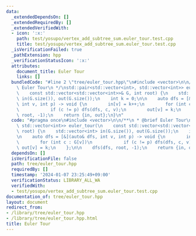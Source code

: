 ```yaml
---
data:
  _extendedDependsOn: []
  _extendedRequiredBy: []
  _extendedVerifiedWith:
  - icon: ':x:'
    path: test/yosupo/vertex_add_subtree_sum.euler_tour.test.cpp
    title: test/yosupo/vertex_add_subtree_sum.euler_tour.test.cpp
  _isVerificationFailed: true
  _pathExtension: hpp
  _verificationStatusIcon: ':x:'
  attributes:
    document_title: Euler Tour
    links: []
  bundledCode: "#line 2 \"tree/euler_tour.hpp\"\n#include <vector>\n\n/**\n * @brief\
    \ Euler Tour\n */\nstd::pair<std::vector<int>, std::vector<int>> euler_tour(\n\
    \    const std::vector<std::vector<int>>& G, int root) {\n    std::vector<int>\
    \ in(G.size()), out(G.size());\n    int k = 0;\n\n    auto dfs = [&](auto& dfs,\
    \ int v, int p) -> void {\n        in[v] = k++;\n        for (int c : G[v])\n\
    \            if (c != p) dfs(dfs, c, v);\n        out[v] = k;\n    };\n\n    dfs(dfs,\
    \ root, -1);\n    return {in, out};\n}\n"
  code: "#pragma once\n#include <vector>\n\n/**\n * @brief Euler Tour\n */\nstd::pair<std::vector<int>,\
    \ std::vector<int>> euler_tour(\n    const std::vector<std::vector<int>>& G, int\
    \ root) {\n    std::vector<int> in(G.size()), out(G.size());\n    int k = 0;\n\
    \n    auto dfs = [&](auto& dfs, int v, int p) -> void {\n        in[v] = k++;\n\
    \        for (int c : G[v])\n            if (c != p) dfs(dfs, c, v);\n       \
    \ out[v] = k;\n    };\n\n    dfs(dfs, root, -1);\n    return {in, out};\n}\n"
  dependsOn: []
  isVerificationFile: false
  path: tree/euler_tour.hpp
  requiredBy: []
  timestamp: '2024-01-07 23:25:49+09:00'
  verificationStatus: LIBRARY_ALL_WA
  verifiedWith:
  - test/yosupo/vertex_add_subtree_sum.euler_tour.test.cpp
documentation_of: tree/euler_tour.hpp
layout: document
redirect_from:
- /library/tree/euler_tour.hpp
- /library/tree/euler_tour.hpp.html
title: Euler Tour
---
```

